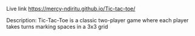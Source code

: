 Live link https://mercy-ndiritu.github.io/Tic-tac-toe/




Description:
Tic-Tac-Toe is a classic two-player game where each player takes turns marking spaces in a 3x3 grid

